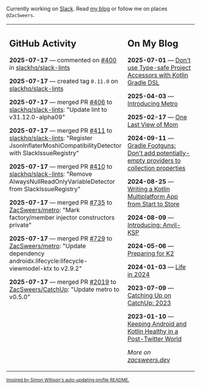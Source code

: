 Currently working on [Slack](https://slack.com/). Read [my blog](https://zacsweers.dev/) or follow me on places `@ZacSweers`.

<table><tr><td valign="top" width="60%">

## GitHub Activity
<!-- githubActivity starts -->
**2025-07-17** — commented on [#400](https://github.com/slackhq/slack-lints/issues/400#issuecomment-3086385510) in [slackhq/slack-lints](https://github.com/slackhq/slack-lints)

**2025-07-17** — created tag `0.11.0` on [slackhq/slack-lints](https://github.com/slackhq/slack-lints)

**2025-07-17** — merged PR [#406](https://github.com/slackhq/slack-lints/pull/406) to [slackhq/slack-lints](https://github.com/slackhq/slack-lints): "Update lint to v31.12.0-alpha09"

**2025-07-17** — merged PR [#411](https://github.com/slackhq/slack-lints/pull/411) to [slackhq/slack-lints](https://github.com/slackhq/slack-lints): "Register JsonInflaterMoshiCompatibilityDetector with SlackIssueRegistry"

**2025-07-17** — merged PR [#410](https://github.com/slackhq/slack-lints/pull/410) to [slackhq/slack-lints](https://github.com/slackhq/slack-lints): "Remove AlwaysNullReadOnlyVariableDetector from SlackIssueRegistry"

**2025-07-17** — merged PR [#735](https://github.com/ZacSweers/metro/pull/735) to [ZacSweers/metro](https://github.com/ZacSweers/metro): "Mark factory/member injector constructors private"

**2025-07-17** — merged PR [#729](https://github.com/ZacSweers/metro/pull/729) to [ZacSweers/metro](https://github.com/ZacSweers/metro): "Update dependency androidx.lifecycle:lifecycle-viewmodel-ktx to v2.9.2"

**2025-07-17** — merged PR [#2019](https://github.com/ZacSweers/CatchUp/pull/2019) to [ZacSweers/CatchUp](https://github.com/ZacSweers/CatchUp): "Update metro to v0.5.0"
<!-- githubActivity ends -->
</td><td valign="top" width="40%">

## On My Blog
<!-- blog starts -->
**2025-07-01** — [Don't use Type-safe Project Accessors with Kotlin Gradle DSL](https://www.zacsweers.dev/dont-use-type-safe-project-accessors-with-kotlin-gradle-dsl/)

**2025-04-03** — [Introducing Metro](https://www.zacsweers.dev/introducing-metro/)

**2025-02-17** — [One Last View of Mom](https://www.zacsweers.dev/one-last-view-of-mom/)

**2024-09-11** — [Gradle Footguns: Don't add potentially-empty providers to collection properties](https://www.zacsweers.dev/gradle-footgun-adding-empty-providers-to-collection-properties/)

**2024-08-25** — [Writing a Kotlin Multiplatform App from Start to Store](https://www.zacsweers.dev/writing-a-kotlin-multiplatform-app-from-start-to-store/)

**2024-08-09** — [Introducing: Anvil-KSP](https://www.zacsweers.dev/introducing-anvil-ksp/)

**2024-05-06** — [Preparing for K2](https://www.zacsweers.dev/preparing-for-k2/)

**2024-01-03** — [Life in 2024](https://www.zacsweers.dev/life-in-2024/)

**2023-07-09** — [Catching Up on CatchUp: 2023](https://www.zacsweers.dev/catching-up-on-catchup-2023/)

**2023-01-10** — [Keeping Android and Kotlin Healthy in a Post-Twitter World](https://www.zacsweers.dev/keeping-android-healthy/)
<!-- blog ends -->
_More on [zacsweers.dev](https://zacsweers.dev/)_
</td></tr></table>

<sub><a href="https://simonwillison.net/2020/Jul/10/self-updating-profile-readme/">Inspired by Simon Willison's auto-updating profile README.</a></sub>